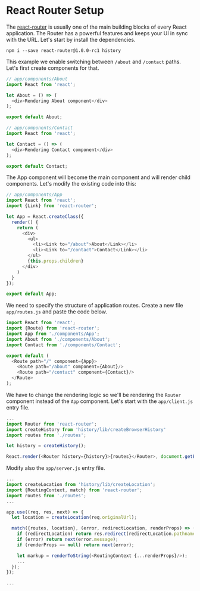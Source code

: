 # React Router Setup

The [react-router](https://github.com/rackt/react-router) is usually one of the main building blocks of every React application. The Router has a powerful features and keeps your UI in sync with the URL. Let's start by install the dependencies.

```
npm i --save react-router@1.0.0-rc1 history
```

This example we enable switching between `/about` and `/contact` paths. Let's first create components for that.

```js
// app/components/About
import React from 'react';

let About = () => (
  <div>Rendering About component</div>
);

export default About;
```

```js
// app/components/Contact
import React from 'react';

let Contact = () => (
  <div>Rendering Contact component</div>
);

export default Contact;

```

The App component will become the main component and will render child components. Let's modify the existing code into this:

```js
// app/components/App
import React from 'react';
import {Link} from 'react-router';

let App = React.createClass({
  render() {
    return (
      <div>
        <ul>
          <li><Link to="/about">About</Link></li>
          <li><Link to="/contact">Contact</Link></li>
        </ul>
        {this.props.children}
      </div>
    )
  }
});

export default App;
```

We need to specify the structure of application routes. Create a new file `app/routes.js` and paste the code below.

```js
import React from 'react';
import {Route} from 'react-router';
import App from './components/App';
import About from './components/About';
import Contact from './components/Contact';

export default (
  <Route path="/" component={App}>
    <Route path="/about" component={About}/>
    <Route path="/contact" component={Contact}/>
  </Route>
);
```

We have to change the rendering logic so we'll be rendering the `Router` component instead of the `App` component. Let's start with the `app/client.js` entry file.

```js
...
import Router from 'react-router';
import createHistory from 'history/lib/createBrowserHistory'
import routes from './routes';

let history = createHistory();

React.render(<Router history={history}>{routes}</Router>, document.getElementById('app'))
```

Modify also the `app/server.js` entry file.

```js
...
import createLocation from 'history/lib/createLocation';
import {RoutingContext, match} from 'react-router';
import routes from './routes';
...

app.use((req, res, next) => {
  let location = createLocation(req.originalUrl);

  match({routes, location}, (error, redirectLocation, renderProps) => {
    if (redirectLocation) return res.redirect(redirectLocation.pathname);
    if (error) return next(error.message);
    if (renderProps == null) return next(error);

    let markup = renderToString(<RoutingContext {...renderProps}/>);
    ...
  });
});

...
```
